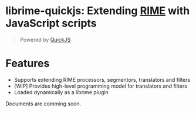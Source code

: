 # librime-quickjs: Extending [RIME](https://rime.im) with JavaScript scripts
> Powered by [QuickJS](https://bellard.org/quickjs)

Features
===
 - Supports extending RIME processors, segmentors, translators and filters
 - [WIP] Provides high-level programming model for translators and filters
 - Loaded dynamically as a librime plugin

Documents are comming soon.
